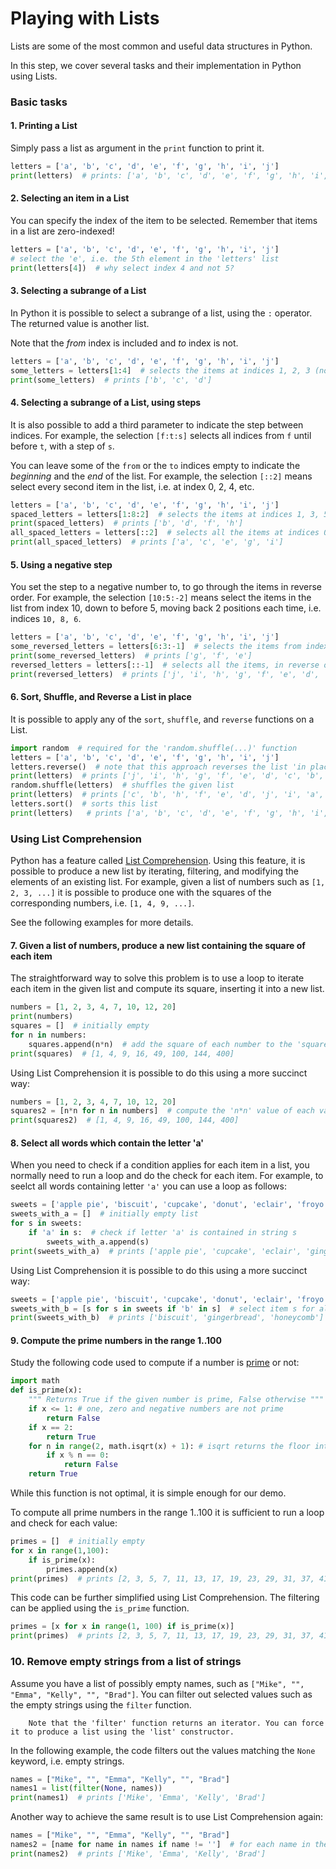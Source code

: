 # Playing with Lists

Lists are some of the most common and useful data structures in Python.

In this step, we cover several tasks and their implementation in Python using Lists.

### Basic tasks

#### 1. Printing a List

Simply pass a list as argument in the ``print`` function to print it.

```python
letters = ['a', 'b', 'c', 'd', 'e', 'f', 'g', 'h', 'i', 'j']
print(letters)  # prints: ['a', 'b', 'c', 'd', 'e', 'f', 'g', 'h', 'i', 'j']
```

#### 2. Selecting an item in a List 

You can specify the index of the item to be selected. Remember that items in a list are zero-indexed!
```python
letters = ['a', 'b', 'c', 'd', 'e', 'f', 'g', 'h', 'i', 'j']
# select the 'e', i.e. the 5th element in the 'letters' list
print(letters[4])  # why select index 4 and not 5?
```

#### 3. Selecting a subrange of a List 

In Python it is possible to select a subrange of a list, using the ``:`` operator. The returned value is another list.

Note that the _from_ index is included and _to_ index is not. 

```python
letters = ['a', 'b', 'c', 'd', 'e', 'f', 'g', 'h', 'i', 'j']
some_letters = letters[1:4]  # selects the items at indices 1, 2, 3 (not 4)
print(some_letters)  # prints ['b', 'c', 'd']
```

#### 4. Selecting a subrange of a List, using steps

It is also possible to add a third parameter to indicate the step between indices. For example, the selection
``[f:t:s]`` selects all indices from ``f`` until before ``t``, with a step of ``s``. 

You can leave some of the ``from`` or the ``to`` indices empty to indicate the _beginning_ and the _end_ of the list.
For example, the selection ``[::2]`` means select every second item in the list, i.e. at index 0, 2, 4, etc.

```python
letters = ['a', 'b', 'c', 'd', 'e', 'f', 'g', 'h', 'i', 'j']
spaced_letters = letters[1:8:2]  # selects the items at indices 1, 3, 5, 7 (not 8)
print(spaced_letters)  # prints ['b', 'd', 'f', 'h']
all_spaced_letters = letters[::2]  # selects all the items at indices 0, 2, 4, 6, 8, with a step of 2
print(all_spaced_letters)  # prints ['a', 'c', 'e', 'g', 'i']
```

#### 5. Using a negative step

You set the step to a negative number to, to go through the items in reverse order. For example, the selection
``[10:5:-2]`` means select the items in the list from index 10, down to before 5, moving back 2 positions each time,
i.e. indices ``10, 8, 6``.

```python
letters = ['a', 'b', 'c', 'd', 'e', 'f', 'g', 'h', 'i', 'j']
some_reversed_letters = letters[6:3:-1]  # selects the items from index 6 down to before 3
print(some_reversed_letters)  # prints ['g', 'f', 'e']
reversed_letters = letters[::-1]  # selects all the items, in reverse order
print(reversed_letters)  # prints ['j', 'i', 'h', 'g', 'f', 'e', 'd', 'c', 'b', 'a']
```

#### 6. Sort, Shuffle, and Reverse a List in place

It is possible to apply any of the ``sort``, ``shuffle``, and ``reverse`` functions on a List.

```python
import random  # required for the 'random.shuffle(...)' function
letters = ['a', 'b', 'c', 'd', 'e', 'f', 'g', 'h', 'i', 'j']
letters.reverse()  # note that this approach reverses the list 'in place' meaning the original list is modified
print(letters)  # prints ['j', 'i', 'h', 'g', 'f', 'e', 'd', 'c', 'b', 'a']
random.shuffle(letters)  # shuffles the given list
print(letters)  # prints ['c', 'b', 'h', 'f', 'e', 'd', 'j', 'i', 'a', 'g'] (or another shuffled version of the list)
letters.sort()  # sorts this list
print(letters)   # prints ['a', 'b', 'c', 'd', 'e', 'f', 'g', 'h', 'i', 'j']
```

### Using List Comprehension

Python has a feature called [List Comprehension](https://www.w3schools.com/python/python_lists_comprehension.asp).
Using this feature, it is possible to produce a new list by iterating, filtering, and modifying the elements of an
existing list. For example, given a list of numbers such as ``[1, 2, 3, ...]`` it is possible to produce one with the
squares of the corresponding numbers, i.e. ``[1, 4, 9, ...]``.

See the following examples for more details.

#### 7. Given a list of numbers, produce a new list containing the square of each item

The straightforward way to solve this problem is to use a loop to iterate each item in the given list and compute its
square, inserting it into a new list.

```python
numbers = [1, 2, 3, 4, 7, 10, 12, 20]
print(numbers)
squares = []  # initially empty
for n in numbers:
    squares.append(n*n)  # add the square of each number to the 'squares' list
print(squares)  # [1, 4, 9, 16, 49, 100, 144, 400]
```

Using List Comprehension it is possible to do this using a more succinct way:

```python
numbers = [1, 2, 3, 4, 7, 10, 12, 20]
squares2 = [n*n for n in numbers]  # compute the 'n*n' value of each value 'n' in list 'numbers'
print(squares2)  # [1, 4, 9, 16, 49, 100, 144, 400]
```

#### 8. Select all words which contain the letter 'a'

When you need to check if a condition applies for each item in a list, you normally need to run a loop and do the check
for each item.
For example, to seelct all words containing letter ``'a'`` you can use a loop as follows:

```python
sweets = ['apple pie', 'biscuit', 'cupcake', 'donut', 'eclair', 'froyo', 'gingerbread', 'honeycomb', 'ice cream', 'jelly']
sweets_with_a = []  # initially empty list
for s in sweets:
    if 'a' in s:  # check if letter 'a' is contained in string s
        sweets_with_a.append(s)
print(sweets_with_a)  # prints ['apple pie', 'cupcake', 'eclair', 'gingerbread', 'ice cream']
```

Using List Comprehension it is possible to do this using a more succinct way:

```python
sweets = ['apple pie', 'biscuit', 'cupcake', 'donut', 'eclair', 'froyo', 'gingerbread', 'honeycomb', 'ice cream', 'jelly']
sweets_with_b = [s for s in sweets if 'b' in s]  # select item s for all items in sweet if 'b' is contained in s
print(sweets_with_b)  # prints ['biscuit', 'gingerbread', 'honeycomb']
```

#### 9. Compute the prime numbers in the range 1..100

Study the following code used to compute if a number is [prime](https://en.wikipedia.org/wiki/Prime_number) or not:

```python
import math
def is_prime(x):
    """ Returns True if the given number is prime, False otherwise """
    if x <= 1: # one, zero and negative numbers are not prime
        return False
    if x == 2:
        return True
    for n in range(2, math.isqrt(x) + 1): # isqrt returns the floor int of the square root, i.e. isqrt(10) -> 3
        if x % n == 0:
            return False
    return True
```

While this function is not optimal, it is simple enough for our demo.

To compute all prime numbers in the range 1..100 it is sufficient to run a loop and check for each value:

```python
primes = []  # initially empty
for x in range(1,100):
    if is_prime(x):
        primes.append(x)
print(primes)  # prints [2, 3, 5, 7, 11, 13, 17, 19, 23, 29, 31, 37, 41, 43, 47, 53, 59, 61, 67, 71, 73, 79, 83, 89, 97] 
```

This code can be further simplified using List Comprehension. The filtering can be applied using the ``is_prime`` function.

```python
primes = [x for x in range(1, 100) if is_prime(x)]
print(primes)  # prints [2, 3, 5, 7, 11, 13, 17, 19, 23, 29, 31, 37, 41, 43, 47, 53, 59, 61, 67, 71, 73, 79, 83, 89, 97]
```

### 10. Remove empty strings from a list of strings

Assume you have a list of possibly empty names, such as ``["Mike", "", "Emma", "Kelly", "", "Brad"]``.
You can filter out selected values such as the empty strings using the ``filter`` function.

        Note that the 'filter' function returns an iterator. You can force it to produce a list using the 'list' constructor.

In the following example, the code filters out the values matching the ``None`` keyword, i.e. empty strings.

```python
names = ["Mike", "", "Emma", "Kelly", "", "Brad"]
names1 = list(filter(None, names))
print(names1)  # prints ['Mike', 'Emma', 'Kelly', 'Brad']
```

Another way to achieve the same result is to use List Comprehension again:

```python
names = ["Mike", "", "Emma", "Kelly", "", "Brad"]
names2 = [name for name in names if name != '']  # for each name in the list, select those which are not equal to '' (empty)
print(names2)  # prints ['Mike', 'Emma', 'Kelly', 'Brad']
```
